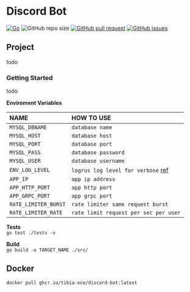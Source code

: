 # Discord Bot

[![Go](https://img.shields.io/github/go-mod/go-version/tibia-oce/discord-bot)](https://golang.org/doc/go1.16)
![GitHub repo size](https://img.shields.io/github/repo-size/tibia-oce/discord-bot)
[![GitHub pull request](https://img.shields.io/github/issues-pr/tibia-oce/discord-bot)](https://github.com/tibia-oce/discord-bot/pulls)
[![GitHub issues](https://img.shields.io/github/issues/tibia-oce/discord-bot)](https://github.com/tibia-oce/discord-bot/issues)


## Project

todo

### Getting Started

todo

**Enviroment Variables**

|       NAME          |            HOW TO USE                |
| :------------------ | :----------------------------------  |
|`MYSQL_DBNAME`       | `database name`     |
|`MYSQL_HOST`         | `database host`                      |
|`MYSQL_PORT`         | `database port`                      |
|`MYSQL_PASS`         | `database password`                  |
|`MYSQL_USER`         | `database username`                  |
|`ENV_LOG_LEVEL`      | `logrus log level for verbose` [ref](https://pkg.go.dev/github.com/sirupsen/logrus#Level)   |
|`APP_IP`             | `app ip address`                     |
|`APP_HTTP_PORT`      | `app http port`                      |
|`APP_GRPC_PORT`      | `app grpc port`                      |
|`RATE_LIMITER_BURST` | `rate limiter same request burst`    |
|`RATE_LIMITER_RATE`  | `rate limit request per sec per user`|

**Tests**  
`go test ./tests -v`

**Build**  
`go build -o TARGET_NAME ./src/`

## Docker
`docker pull ghcr.io/tibia-oce/discord-bot:latest`
